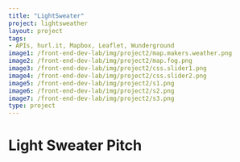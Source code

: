 ```yaml
---
title: "LightSweater"
project: lightsweather
layout: project
tags:
- APIs, hurl.it, Mapbox, Leaflet, Wunderground
image1: /front-end-dev-lab/img/project2/map.makers.weather.png
image2: /front-end-dev-lab/img/project2/map.fog.png
image3: /front-end-dev-lab/img/project2/css.slider1.png
image4: /front-end-dev-lab/img/project2/css.slider2.png
image5: /front-end-dev-lab/img/project2/s1.png
image6: /front-end-dev-lab/img/project2/s2.png
image7: /front-end-dev-lab/img/project2/s3.png
type: project
---
```


# Light Sweater Pitch